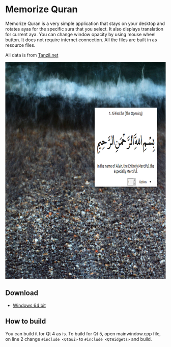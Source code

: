 # Memorize Quran

Memorize Quran is a very simple application that stays on your desktop and rotates ayas for the specific sura that you select.
It also displays translation for current aya. You can change window opacity by using mouse wheel button.
It does not require internet connection. All the files are built in as resource files.

All data is from [Tanzil.net](http://tanzil.net)

<p align="center">
  <img src="./screenshots/screenshot1.png" alt="Size Limit example"
       width="878" height="680">
</p>

## Download

* [Windows 64 bit](https://raw.githubusercontent.com/rovshan-b/MemorizeQuran/master/executable/MemorizeQuran.zip)

## How to build

You can build it for Qt 4 as is. 
To build for Qt 5, open mainwindow.cpp file, on line 2 change `#include <QtGui>` to `#include <QtWidgets>` and build.
